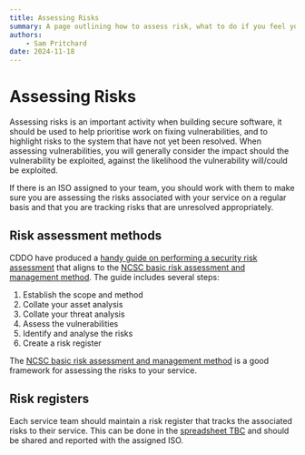 ```yaml
---
title: Assessing Risks
summary: A page outlining how to assess risk, what to do if you feel you are unable to mitigate an issue, and how to record risks.
authors:
    - Sam Pritchard
date: 2024-11-18
---
```


# Assessing Risks
Assessing risks is an important activity when building secure software, it should be used to help prioritise work on fixing vulnerabilities, and to highlight risks to the system that have not yet been resolved. When assessing vulnerabilities, you will generally consider the impact should the vulnerability be exploited, against the likelihood the vulnerability will/could be exploited.

If there is an ISO assigned to your team, you should work with them to make sure you are assessing the risks associated with your service on a regular basis and that you are tracking risks that are unresolved appropriately.


## Risk assessment methods
CDDO have produced a [handy guide on performing a security risk assessment](https://www.security.gov.uk/policy-and-guidance/secure-by-design/activities/performing-a-security-risk-assessment/) that aligns to the [NCSC basic risk assessment and management method](https://www.ncsc.gov.uk/collection/risk-management/a-basic-risk-assessment-and-management-method). The guide includes several steps:

1. Establish the scope and method
2. Collate your asset analysis
3. Collate your threat analysis
4. Assess the vulnerabilities
5. Identify and analyse the risks
6. Create a risk register


The [NCSC basic risk assessment and management method](https://www.ncsc.gov.uk/collection/risk-management/a-basic-risk-assessment-and-management-method) is a good framework for assessing the risks to your service.


## Risk registers
Each service team should maintain a risk register that tracks the associated risks to their service. This can be done in the [spreadsheet TBC]() and should be shared and reported with the assigned ISO.